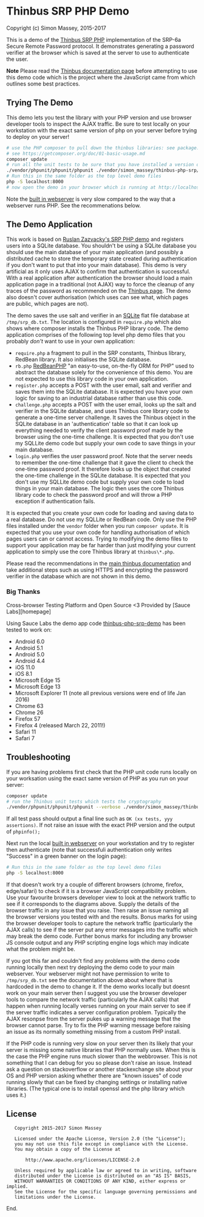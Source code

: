 # Thinbus SRP PHP Demo

Copyright (c) Simon Massey, 2015-2017

This is a demo of the [Thinbus SRP PHP](https://packagist.org/packages/simon_massey/thinbus-php-srp) implementation of the SRP-6a Secure Remote Password  protocol. It demonstrates generating a password verifier at the browser which is saved at the server to use to authenticate the user. 

**Note** Please read the [Thinbus documentation page](https://bitbucket.org/simon_massey/thinbus-srp-js) before attempting to use this demo code which is the project where the JavaScript came from which outlines some best practices. 

## Trying The Demo

This demo lets you test the library with your PHP version and use browser developer tools to inspect the AJAX traffic. Be sure to test locally on your workstation with the exact same version of php on your server before trying to deploy on your server!

```sh
# use the PHP composer to pull down the thinbus libraries: see package.json for how the version of thinbus PHP is specified
# see https://getcomposer.org/doc/01-basic-usage.md
composer update
# run all the unit tests to be sure that you have installed a version of the library that works with your PHP intall
./vendor/phpunit/phpunit/phpunit ./vendor/simon_massey/thinbus-php-srp/ThinbusTest.php
# Run this in the same folder as the top level demo files
php -S localhost:8000
# now open the demo in your browser which is running at http://localhost:8000
```

Note the [built in webserver](http://php.net/manual/en/features.commandline.webserver.php) is very slow compared to the way that a webserver runs PHP. See the recommenations below. 

## The Demo Application

This work is based on [Ruslan Zazvacky's SRP PHP demo](https://github.com/RuslanZavacky/srp-6a-demo) and registers users into a SQLite database. You shouldn't be using a SQLite database you should use the main database of your main application (and possibly a distributed cache to store the temporary state created during authentication if you don't want to put that into your main database).
This demo is very artificial as it only uses AJAX to confirm that authentication is successful. With a real application after authentication the browser should load a main application page in a traditional (not AJAX) way to force the cleanup of any traces of the password as recommended on the [Thinbus page](https://bitbucket.org/simon_massey/thinbus-srp-js). The demo also doesn't cover authorisation (which uses can see what, which pages are public, which pages are not). 

The demo saves the use salt and verifier in an [SQLite](http://php.net/manual/en/book.sqlite.php) flat file database at `/tmp/srp_db.txt`. The location is configured in `require.php` which also shows where composer installs the Thinbus PHP library code. The demo application comprises of the following top level php demo files that you probably *don't* want to use in your own application: 

* `require.php` a fragment to pull in the SRP constants, Thinbus library, RedBean library. It also initialises the SQLite database. 
* `rb.php` [RedBeanPHP](http://redbeanphp.com) "an easy-to-use, on-the-fly ORM for PHP" used to abstract the database solely for the convenience of this demo. You are not expected to use this library code in your own application.   
* `register.php` accepts a POST with the user email, salt and verifier and saves them into the SQLite database. It is expected you have your own logic for saving to an industrial database rather than use this code.
* `challenge.php` accepts a POST with the user email, looks up the salt and verifier in the SQLite database, and uses Thinbus core library code to generate a one-time server challenge. It saves the Thinbus object in the SQLite database in an 'authentication' table so that it can look up everything needed to verify the client password proof made by the browser using the one-time challenge. It is expected that you don't use my SQLLite demo code but supply your own code to save things in your main database. 
* `login.php` verifies the user password proof. Note that the server needs to remember the one-time challenge that it gave the client to check the one-time password proof. It therefore looks up the object that created the one-time challenge in the SQLite database. It is expected that you don't use my SQLLite demo code but supply your own code to load things in your main database. The logic then uses the core Thinbus library code to check the password proof and will throw a PHP exception if authentication fails. 

It is expected that you create your own code for loading and saving data to a real database. Do not use my SQLLite or RedBean code. Only use the PHP files installed under the `vendor` folder when you run `composer update`. It is expected that you use your own code for handling authorisation of which pages users can or cannot access. Trying to modifying the demo files to support your application may be far harder than just modifying your current application to simply use the core Thinbus library at `thinbus\*.php`. 

Please read the recommendations in the [main thinbus documentation](https://bitbucket.org/simon_massey/thinbus-srp-js) and take additional steps such as using HTTPS and encrypting the password verifier in the database which are not shown in this demo. 

### Big Thanks

Cross-browser Testing Platform and Open Source <3 Provided by [Sauce Labs][homepage]

Using Sauce Labs the demo app code [thinbus-php-srp-demo](https://packagist.org/packages/simon_massey/thinbus-php-srp-demo) has been tested to work on:

 * Android 6.0 
 * Android 5.1
 * Android 5.0
 * Android 4.4
 * iOS 11.0
 * iOS 8.1
 * Microsoft Edge 15
 * Microsoft Edge 13
 * Microsoft Explorer 11 (note all previous versions were end of life Jan 2016)
 * Chrome 63
 * Chrome 26
 * Firefox 57
 * Firefox 4 (released March 22, 2011!)
 * Safari 11 
 * Safari 7 

## Troubleshooting

If you are having problems first check that the PHP unit code runs locally on your worksation using the exact same version of PHP as you run on your server: 

```sh
composer update
# run the Thinbus unit tests which tests the cryptography
./vendor/phpunit/phpunit/phpunit --verbose ./vendor/simon_massey/thinbus-php-srp/ThinbusTest.php
```

If all test pass should output a final line such as `OK (xx tests, yyy assertions)`. If not raise an issue with the exact PHP version and the output of `phpinfo();`

Next run the local [built in webserver](http://php.net/manual/en/features.commandline.webserver.php) on your workstation and try to register then authenticate (note that successfuli authentication only writes "Success" in a green banner on the login page): 

```sh
# Run this in the same folder as the top level demo files 
php -S localhost:8000
```

If that doesn't work try a couple of different browsers (chrome, firefox, edge/safari) to check if it is a browser JavaScript compatibility problem. Use your favourite browsers developer view to look at the network traffic to see if it corresponds to the diagrams above. Supply the details of the browser traffic in any issue that you raise. 
Then raise an issue naming all the browser versions you tested with and the results. 
Bonus marks for using the browser developer tools to capture the network traffic (particularly the AJAX calls) to see if the server put any error messages 
into the traffic which may break the demo code. Further bonus marks for including any browser JS console output and any PHP scripting engine logs which may 
indicate what the problem might be.  

If you got this far and couldn't find any problems with the demo code running locally then next try deploying the demo code to your main webserver. 
Your webserver might not have permission to write to `/tmp/srp_db.txt` see the documentation above about where that is hardcoded in the demo to change it. 
If the demo works locally but doesnt work on your main server then I suggest you use the browser developer tools to compare the network traffic 
(particularly the AJAX calls) that happen when running locally verses running on your main server to see if the server traffic indicates a server configuration problem. Typically the AJAX resonpse from the server pukes up a warning message that the browser cannot parse. Try to fix the PHP warning message before raising an issue as its normally something missing from a custom PHP install. 

If the PHP code is running very slow on your server then its likely that your server is missing some native libraries that PHP normally uses. When this is the case the PHP engine runs much slower than the webbrowser. This is not something that I can debug for you so please don't raise an issue. Instead ask a question on stackoverflow or another stackexchange site about your OS and PHP version asking whether there are "known issues" of code running slowly that can be fixed by changing settings or installing native libraries. (The typical one is to install openssl and the php library which uses it.)

## License

```
   Copyright 2015-2017 Simon Massey

   Licensed under the Apache License, Version 2.0 (the "License");
   you may not use this file except in compliance with the License.
   You may obtain a copy of the License at

       http://www.apache.org/licenses/LICENSE-2.0

   Unless required by applicable law or agreed to in writing, software
   distributed under the License is distributed on an "AS IS" BASIS,
   WITHOUT WARRANTIES OR CONDITIONS OF ANY KIND, either express or implied.
   See the License for the specific language governing permissions and
   limitations under the License.
```
   
End.
